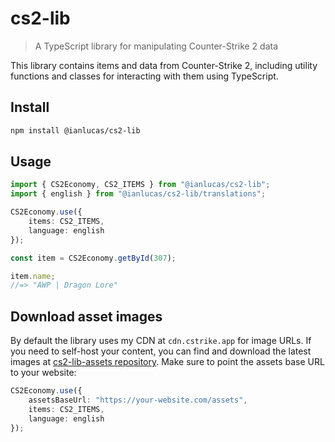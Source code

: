 # cs2-lib

> A TypeScript library for manipulating Counter-Strike 2 data

This library contains items and data from Counter-Strike 2, including utility functions and classes for interacting with them using TypeScript.

## Install

```sh
npm install @ianlucas/cs2-lib
```

## Usage

```typescript
import { CS2Economy, CS2_ITEMS } from "@ianlucas/cs2-lib";
import { english } from "@ianlucas/cs2-lib/translations";

CS2Economy.use({
    items: CS2_ITEMS,
    language: english
});

const item = CS2Economy.getById(307);

item.name;
//=> "AWP | Dragon Lore"
```

## Download asset images

By default the library uses my CDN at `cdn.cstrike.app` for image URLs. If you need to self-host your content, you can find and download the latest images at [cs2-lib-assets repository](https://github.com/ianlucas/cs2-lib-assets). Make sure to point the assets base URL to your website:

```typescript
CS2Economy.use({
    assetsBaseUrl: "https://your-website.com/assets",
    items: CS2_ITEMS,
    language: english
});
```
